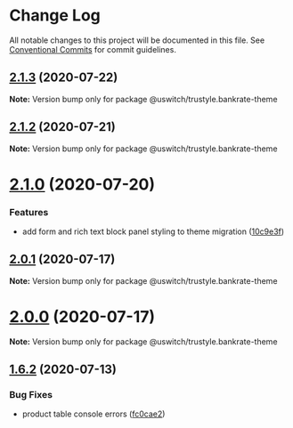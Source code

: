 # Change Log

All notable changes to this project will be documented in this file.
See [Conventional Commits](https://conventionalcommits.org) for commit guidelines.

## [2.1.3](https://github.com/uswitch/trustyle/compare/@uswitch/trustyle.bankrate-theme@2.1.2...@uswitch/trustyle.bankrate-theme@2.1.3) (2020-07-22)

**Note:** Version bump only for package @uswitch/trustyle.bankrate-theme






## [2.1.2](https://github.com/uswitch/trustyle/compare/@uswitch/trustyle.bankrate-theme@2.1.1...@uswitch/trustyle.bankrate-theme@2.1.2) (2020-07-21)

**Note:** Version bump only for package @uswitch/trustyle.bankrate-theme





# [2.1.0](https://github.com/uswitch/trustyle/compare/@uswitch/trustyle.bankrate-theme@2.0.1...@uswitch/trustyle.bankrate-theme@2.1.0) (2020-07-20)


### Features

* add form and rich text block panel styling to theme migration ([10c9e3f](https://github.com/uswitch/trustyle/commit/10c9e3f))





## [2.0.1](https://github.com/uswitch/trustyle/compare/@uswitch/trustyle.bankrate-theme@2.0.0...@uswitch/trustyle.bankrate-theme@2.0.1) (2020-07-17)

**Note:** Version bump only for package @uswitch/trustyle.bankrate-theme





# [2.0.0](https://github.com/uswitch/trustyle/compare/@uswitch/trustyle.bankrate-theme@1.6.1...@uswitch/trustyle.bankrate-theme@2.0.0) (2020-07-17)

**Note:** Version bump only for package @uswitch/trustyle.bankrate-theme





## [1.6.2](https://github.com/uswitch/trustyle/compare/@uswitch/trustyle.bankrate-theme@1.6.1...@uswitch/trustyle.bankrate-theme@1.6.2) (2020-07-13)


### Bug Fixes

* product table console errors ([fc0cae2](https://github.com/uswitch/trustyle/commit/fc0cae2))
